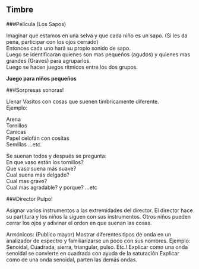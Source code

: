 
## Timbre       


###Película (Los Sapos)           

Imaginar que estamos en una selva y que cada niño es un sapo. (Si les da pena, participar con los ojos cerrado)     
Entonces cada uno hará su propio sonido de sapo.   
Luego se identificaran quienes son mas pequeños (agudos) y quienes mas grandes (Graves) para agruparlos.     
Luego se hacen juegos rítmicos entre los dos grupos.     

**Juego para niños pequeños**       

###Sorpresas sonoras!   

Llenar Vasitos con cosas que suenen tímbricamente diferente.   
Ejemplo:  

Arena         
Tornillos       
Canicas        
Papel celofán con cositas    
Semillas ...etc.    



Se suenan todos y después se pregunta:  
En que vaso están los tornillos?       
Que vaso suena más suave?                   
Cual suena más delgado?             
Cual mas grave?         
Cual mas agradable? y porque?  ...etc     



###Director Pulpo!

Asignar varios instrumentos a las extremidades del director.  El director hace su partitura y los niños la siguen con sus instrumentos.
Otros niños pueden cerrar los ojos y adivinar el orden en que suenan las cosas.


Armónicos: (Publico mayor)
Mostrar diferentes tipos de onda en un analizador de espectro y familiarizarse un poco con sus nombres.
Ejemplo:  Senoidal, Cuadrada, sierra, triangular, pulso. Etc.!
Explicar como una onda senoidal se convierte en cuadrada con ayuda de la saturación 
Explicar como de una onda senoidal, parten las demás ondas.

